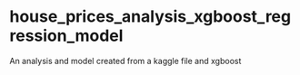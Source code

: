 # house_prices_analysis_xgboost_regression_model
An analysis and model created from a kaggle file and xgboost
